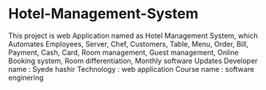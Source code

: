 # Hotel-Management-System
This project is web Application named as Hotel Management System, which Automates Employees, Server, Chef, Customers, Table, Menu, Order, Bill, Payment, Cash, Card, Room management, Guest management, Online Booking system, Room differentiation, Monthly software Updates
Developer name : Syede hashir
Technology : web application
Course name : software enginering